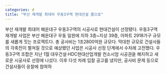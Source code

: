 ```yaml
---
categories: d
title: "부산 재개발 최대어 우동3구역 현대건설 품으로"
---
```

부산 재개발 최대어 해운대구 우동3구역의 시공사로 현대건설이 선정됐다. 우동3구역 재개발 사업은 부산 해운대구 우동 일원에 지하 3층~지상 39층, 아파트 2918가구 규모를 새롭게 짓는 프로젝트다. 총 공사비는 1조2800억원 규모다. 막대한 규모로 건설사들의 각축전이 펼쳐질 것으로 예상됐던 사업은 시공사 선정 단계에서 수차례 고전했다. 우동3구역 조합은 지난 1월 대우건설·HDC현대산업개발 컨소시엄 시공권을 해지하고 새로운 시공사로 선정에 나섰다. 이후 다섯 차례 입찰 공고를 냈지만, 공사비 문제 등으로 건설사들이 응찰에 참여하